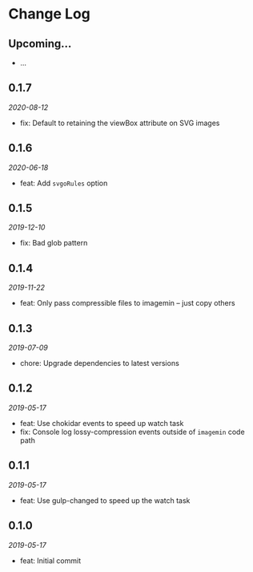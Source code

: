 # Change Log

## Upcoming...

- ... <!-- Add new lines here. Version number will be decided later -->

## 0.1.7

_2020-08-12_

- fix: Default to retaining the viewBox attribute on SVG images

## 0.1.6

_2020-06-18_

- feat: Add `svgoRules` option

## 0.1.5

_2019-12-10_

- fix: Bad glob pattern

## 0.1.4

_2019-11-22_

- feat: Only pass compressible files to imagemin – just copy others

## 0.1.3

_2019-07-09_

- chore: Upgrade dependencies to latest versions

## 0.1.2

_2019-05-17_

- feat: Use chokidar events to speed up watch task
- fix: Console log lossy-compression events outside of `imagemin` code path

## 0.1.1

_2019-05-17_

- feat: Use gulp-changed to speed up the watch task

## 0.1.0

_2019-05-17_

- feat: Initial commit
